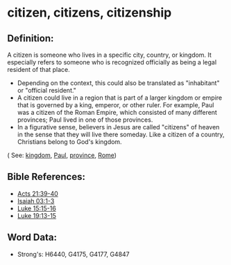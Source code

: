 # citizen, citizens, citizenship #

## Definition: ##

A citizen is someone who lives in a specific city, country, or kingdom. It especially refers to someone who is recognized officially as being a legal resident of that place.

* Depending on the context, this could also be translated as "inhabitant" or "official resident."
* A citizen could live in a region that is part of a larger kingdom or empire that is governed by a king, emperor, or other ruler. For example, Paul was a citizen of the Roman Empire, which consisted of many different provinces; Paul lived in one of those provinces.
* In a figurative sense, believers in Jesus are called "citizens" of heaven in the sense that they will live there someday. Like a citizen of a country, Christians belong to God's kingdom.

( See: [kingdom](../other/kingdom.md), [Paul](../names/paul.md), [province](../other/province.md), [Rome](../names/rome.md))

## Bible References: ##

* [Acts 21:39-40](rc://en/tn/help/act/21/39)
* [Isaiah 03:1-3](rc://en/tn/help/isa/03/01)
* [Luke 15:15-16](rc://en/tn/help/luk/15/15)
* [Luke 19:13-15](rc://en/tn/help/luk/19/13)

## Word Data: ##

* Strong's: H6440, G4175, G4177, G4847
